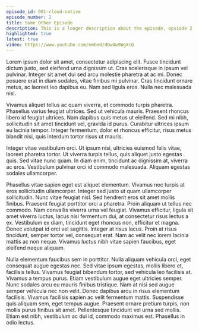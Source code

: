 ```yaml
---
episode_id: 001-cloud-native
episode_number: 2
title: Some Other Episode
description: This is a longer description about the episode, epsiode 2 that is.
highlighted: true
latest: true
video: https://www.youtube.com/embed/dQw4w9WgXcQ
---
```


Lorem ipsum dolor sit amet, consectetur adipiscing elit. Fusce tincidunt dictum justo, sed eleifend urna dignissim ut. Cras scelerisque in ipsum vel pulvinar. Integer sit amet dui sed arcu molestie pharetra at ac mi. Donec posuere erat in diam sodales, vitae finibus mi pulvinar. Cras tincidunt ornare metus, ac laoreet leo dapibus eu. Nam sed ligula eros. Nulla nec malesuada nisl.

Vivamus aliquet tellus ac quam viverra, et commodo turpis pharetra. Phasellus varius feugiat ultrices. Sed ut vehicula mauris. Praesent rhoncus libero id feugiat ultrices. Nam dapibus quis metus ut eleifend. Sed mi nibh, sollicitudin sit amet tincidunt vel, gravida id purus. Curabitur ultrices ipsum eu lacinia tempor. Integer fermentum, dolor et rhoncus efficitur, risus metus blandit nisi, quis interdum tortor risus ut mauris.

Integer vitae vestibulum orci. Ut ipsum nisi, ultricies euismod felis vitae, laoreet pharetra tortor. Ut viverra turpis tellus, quis aliquet justo egestas quis. Sed vitae nunc quam. In diam enim, tincidunt ac dignissim at, viverra ac eros. Vestibulum pulvinar orci id commodo malesuada. Aliquam egestas sodales ullamcorper.

Phasellus vitae sapien eget est aliquet elementum. Vivamus nec turpis at eros sollicitudin ullamcorper. Integer sed justo ut quam ullamcorper sollicitudin. Nunc vitae feugiat nisl. Sed hendrerit eros sit amet mollis finibus. Praesent feugiat porttitor orci a pharetra. Proin aliquam ut tellus nec commodo. Nam convallis viverra urna vel feugiat. Vivamus efficitur, ligula sit amet viverra luctus, lacus nisi fermentum dui, at consectetur risus lectus a ex. Vestibulum ex diam, tincidunt eget rhoncus non, efficitur et magna. Donec volutpat id orci vel sagittis. Integer at risus lacus. Proin at risus tincidunt, semper tortor vel, consequat erat. Nam ac velit nec lorem lacinia mattis ac non neque. Vivamus luctus nibh vitae sapien faucibus, eget eleifend neque aliquam.

Nulla elementum faucibus sem in porttitor. Nulla aliquam vehicula orci, eget consequat augue egestas nec. Sed vitae ipsum egestas, mollis libero et, facilisis tellus. Vivamus feugiat bibendum tortor, sed vehicula leo facilisis at. Vivamus a tempus purus. Etiam vestibulum augue eget ultricies semper. Nunc sodales arcu eu mauris finibus tristique. Nam at nisi sed augue semper vehicula nec non velit. Donec dapibus arcu in risus elementum facilisis. Vivamus facilisis sapien ac velit fermentum mattis. Suspendisse quis aliquam sem, eget tempus augue. Praesent ornare pretium turpis, non mollis purus finibus sit amet. Pellentesque tincidunt vel urna sed mollis. Etiam est nibh, vestibulum ac dui id, commodo maximus est. Phasellus in odio lectus.
